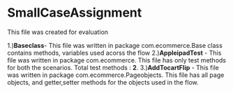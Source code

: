 # SmallCaseAssignment
This file was created for evaluation


1.)**Baseclass**- This file  was written in package com.ecommerce.Base class  contains methods, variables used acorss the flow 
2.)**AppleipadTest** -  This file  was written in package com.ecommerce. This file has only test methods for both the scenarios. Total test methods : **2**.
3.)**AddTocartFlip** - This file was written in package com.ecommerce.Pageobjects. This file has all page objects, and getter,setter methods for the objects used in the flow.
